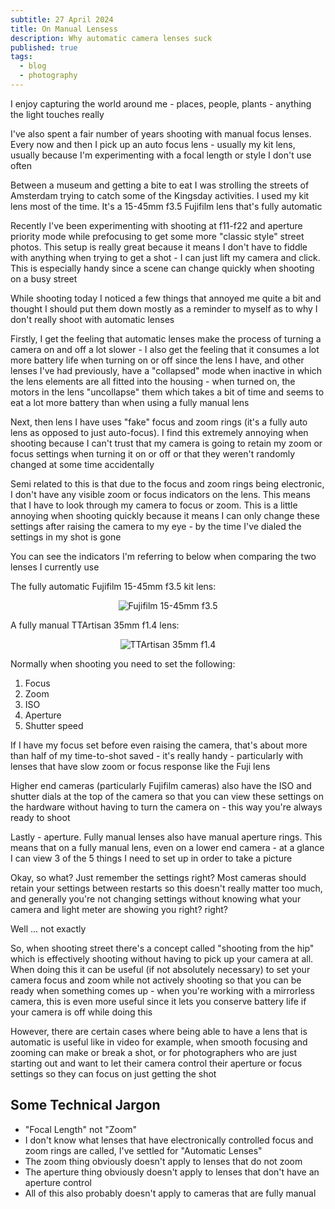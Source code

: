 ```yaml
---
subtitle: 27 April 2024
title: On Manual Lensess
description: Why automatic camera lenses suck
published: true
tags:
  - blog
  - photography
---
```


I enjoy capturing the world around me - places, people, plants - anything the light touches really

I've also spent a fair number of years shooting with manual focus lenses. Every now and then I pick up an auto focus lens - usually my kit lens, usually because I'm experimenting with a focal length or style I don't use often

Between a museum and getting a bite to eat I was strolling the streets of Amsterdam trying to catch some of the Kingsday activities. I used my kit lens most of the time. It's a 15-45mm f3.5 Fujifilm lens that's fully automatic

Recently I've been experimenting with shooting at f11-f22 and aperture priority mode while prefocusing to get some more "classic style" street photos. This setup is really great because it means I don't have to fiddle with anything when trying to get a shot - I can just lift my camera and click. This is especially handy since a scene can change quickly when shooting on a busy street

While shooting today I noticed a few things that annoyed me quite a bit and thought I should put them down mostly as a reminder to myself as to why I don't really shoot with automatic lenses

Firstly, I get the feeling that automatic lenses make the process of turning a camera on and off a lot slower - I also get the feeling that it consumes a lot more battery life when turning on or off since the lens I have, and other lenses I've had previously, have a "collapsed" mode when inactive in which the lens elements are all fitted into the housing - when turned on, the motors in the lens "uncollapse" them which takes a bit of time and seems to eat a lot more battery than when using a fully manual lens

Next, then lens I have uses "fake" focus and zoom rings (it's a fully auto lens as opposed to just auto-focus). I find this extremely annoying when shooting because I can't trust that my camera is going to retain my zoom or focus settings when turning it on or off or that they weren't randomly changed at some time accidentally

Semi related to this is that due to the focus and zoom rings being electronic, I don't have any visible zoom or focus indicators on the lens. This means that I have to look through my camera to focus or zoom. This is a little annoying when shooting quickly because it means I can only change these settings after raising the camera to my eye - by the time I've dialed the settings in my shot is gone

You can see the indicators I'm referring to below when comparing the two lenses I currently use

The fully automatic Fujifilm 15-45mm f3.5 kit lens:

<center>

<img alt="Fujifilm 15-45mm f3.5" src="/content/blog/2024/27-04/fuji15-45mm.png" style="max-width: 500px;" />

</center>

A fully manual TTArtisan 35mm f1.4 lens:

<center>

<img alt="TTArtisan 35mm f1.4" src="/content/blog/2024/27-04/ttartisan35mm.png" style="max-width: 500px;" />

</center>

Normally when shooting you need to set the following:

1. Focus
2. Zoom
3. ISO
4. Aperture
5. Shutter speed

If I have my focus set before even raising the camera, that's about more than half of my time-to-shot saved - it's really handy - particularly with lenses that have slow zoom or focus response like the Fuji lens

Higher end cameras (particularly Fujifilm cameras) also have the ISO and shutter dials at the top of the camera so that you can view these settings on the hardware without having to turn the camera on - this way you're always ready to shoot

Lastly - aperture. Fully manual lenses also have manual aperture rings. This means that on a fully manual lens, even on a lower end camera - at a glance I can view 3 of the 5 things I need to set up in order to take a picture

Okay, so what? Just remember the settings right? Most cameras should retain your settings between restarts so this doesn't really matter too much, and generally you're not changing settings without knowing what your camera and light meter are showing you right? right?

Well ... not exactly

So, when shooting street there's a concept called "shooting from the hip" which is effectively shooting without having to pick up your camera at all. When doing this it can be useful (if not absolutely necessary) to set your camera focus and zoom while not actively shooting so that you can be ready when something comes up - when you're working with a mirrorless camera, this is even more useful since it lets you conserve battery life if your camera is off while doing this

However, there are certain cases where being able to have a lens that is automatic is useful like in video for example, when smooth focusing and zooming can make or break a shot, or for photographers who are just starting out and want to let their camera control their aperture or focus settings so they can focus on just getting the shot

## Some Technical Jargon

- "Focal Length" not "Zoom"
- I don't know what lenses that have electronically controlled focus and zoom rings are called, I've settled for "Automatic Lenses"
- The zoom thing obviously doesn't apply to lenses that do not zoom
- The aperture thing obviously doesn't apply to lenses that don't have an aperture control
- All of this also probably doesn't apply to cameras that are fully manual
